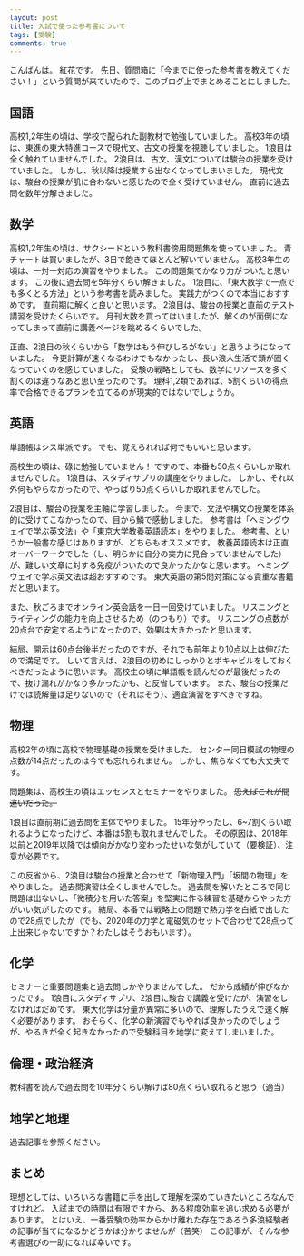 ```yaml
---
layout: post
title: 入試で使った参考書について
tags: [受験]
comments: true
---
```

こんばんは。
紅花です。
先日、質問箱に「今までに使った参考書を教えてください！」という質問が来ていたので、このブログ上でまとめることにしました。

## 国語

高校1,2年生の頃は、学校で配られた副教材で勉強していました。
高校3年の頃は、東進の東大特進コースで現代文、古文の授業を視聴していました。
1浪目は全く触れていませんでした。
2浪目は、古文、漢文については駿台の授業を受けていました。
しかし、秋以降は授業すら出なくなってしまいました。
現代文は、駿台の授業が肌に合わないと感じたので全く受けていません。
直前に過去問を数年分解きました。

## 数学

高校1,2年生の頃は、サクシードという教科書傍用問題集を使っていました。
青チャートは買いましたが、3日で飽きてほとんど解いていません。
高校3年生の頃は、一対一対応の演習をやりました。
この問題集でかなり力がついたと思います。
この後に過去問を5年分くらい解きました。
1浪目に、「東大数学で一点でも多くとる方法」という参考書を読みました。
実践力がつくので本当におすすめです。
直前期に解くと良いと思います。
2浪目は、駿台の授業と直前のテスト講習を受けたくらいです。
月刊大数を買ってはいましたが、解くのが面倒になってしまって直前に講義ページを眺めるくらいでした。

正直、2浪目の秋くらいから「数学はもう伸びしろがない」と思うようになっていました。
今更計算が速くなるわけでもなかったし、長い浪人生活で頭が固くなっていくのを感じていました。
受験の戦略としても、数学にリソースを多く割くのは違うなあと思い至ったのです。
理科1,2類であれば、5割くらいの得点率で合格できるプランを立てるのが現実的ではないでしょうか。

## 英語

単語帳はシス単派です。
でも、覚えられれば何でもいいと思います。

高校生の頃は、碌に勉強していません！
ですので、本番も50点くらいしか取れませんでした。
1浪目は、スタディサプリの講座をやりました。
しかし、それ以外何もやらなかったので、やっぱり50点くらいしか取れませんでした。

2浪目は、駿台の授業を主軸に学習しました。
今まで、文法や構文の授業を体系的に受けてこなかったので、目から鱗で感動しました。
参考書は「ヘミングウェイで学ぶ英文法」や「東京大学教養英語読本」をやりました。
参考書、というか一般書な感じはありますが、どちらもオススメです。
教養英語読本は正直オーバーワークでした（し、明らかに自分の実力に見合っていませんでした）が、難しい文章に対する免疫がついたので良かったかなと思います。
ヘミングウェイで学ぶ英文法は超おすすめです。
東大英語の第5問対策になる貴重な書籍だと思います。

また、秋ごろまでオンライン英会話を一日一回受けていました。
リスニングとライティングの能力を向上させるため（のつもり）です。
リスニングの点数が20点台で安定するようになったので、効果は大きかったと思います。

結局、開示は60点台後半だったのですが、それでも前年より10点以上は伸びたので満足です。
しいて言えば、2浪目の初めにしっかりとボキャビルをしておくべきだったように思います。
高校生の頃に単語帳を読んだのが最後だったので、抜け漏れがかなり多かったかも、と反省しています。
また、駿台の授業だけでは読解量は足りないので（それはそう）、適宜演習をすべきですね。

## 物理

高校2年の頃に高校で物理基礎の授業を受けました。
センター同日模試の物理の点数が14点だったのは今でも忘れられません。
しかし、焦らなくても大丈夫です。

問題集は、高校生の頃はエッセンスとセミナーをやりました。
~~思えばこれが間違いだった。~~

1浪目は直前期に過去問を主体でやりました。
15年分やったし、6~7割くらい取れるようになったけど、本番は5割も取れませんでした。
その原因は、2018年以前と2019年以降では傾向がかなり変わったせいな気がしていて（要検証）、注意が必要です。

この反省から、2浪目は駿台の授業と合わせて「新物理入門」「坂間の物理」をやりました。
過去問演習は全くしませんでした。
過去問を解いたところで同じ問題は出ないし、「微積分を用いた答案」を堅実に作る練習を基礎からやった方がいい気がしたのです。
結局、本番では戦略上の問題で熱力学を白紙で出したので28点でしたが（でも、2020年の力学と電磁気のセットで合わせて28点って上出来じゃないですか？わたしはそうおもいます）。

## 化学

セミナーと重要問題集と過去問しかやりませんでした。
だから成績が伸びなかったです。
1浪目にスタディサプリ、2浪目に駿台で講義を受けたが、演習をしなければだめです。
東大化学は分量が異常に多いので、理解したうえで速く解く必要があります。
おそらく、化学の新演習でもやれば良かったのでしょうが、やるきが全く起きなかったので受験科目を地学に変えてしまいました。

## 倫理・政治経済

教科書を読んで過去問を10年分くらい解けば80点くらい取れると思う（適当）

## 地学と地理

過去記事を参照ください。

## まとめ

理想としては、いろいろな書籍に手を出して理解を深めていきたいところなんですけれど。
入試までの時間は有限ですから、ある程度効率を追い求める必要があります。
とはいえ、一番受験の効率からかけ離れた存在であろう多浪経験者の記事が当てになるかどうかは分かりませんが（苦笑）
この記事が、そんな参考書選びの一助になれば幸いです。
